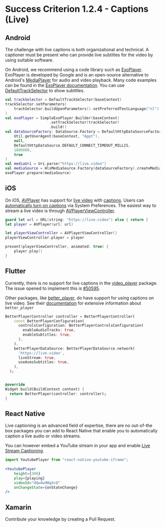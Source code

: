 # Success Criterion 1.2.4 - Captions (Live)

## Android

The challenge with live captions is both organizational and technical. A captioner must be present who can provide live subtitles for the video by using suitable software.

On Android, we recommend using a code library such as [ExoPlayer](https://github.com/google/ExoPlayer). ExoPlayer is developed by Google and is an open-source alternative to Android's [MediaPlayer](https://developer.android.com/reference/android/media/MediaPlayer) for audio and video playback. Many code examples can be found in the [ExoPlayer documentation](https://exoplayer.dev/). You can use [DefaultTrackSelector](https://exoplayer.dev/doc/reference/index.html?com/google/android/exoplayer2/trackselection/DefaultTrackSelector.html) to show subtitles.

```kotlin
val trackSelector = DefaultTrackSelector(baseContext)
trackSelector.setParameters(
    trackSelector.buildUponParameters().setPreferredTextLanguage("nl")
)
val exoPlayer = SimpleExoPlayer.Builder(baseContext)
                    .setTrackSelector(trackSelector)
                    .build()
val dataSourceFactory: DataSource.Factory = DefaultHttpDataSourceFactory(
    Util.getUserAgent(baseContext, "Appt"),
    null,
    DefaultHttpDataSource.DEFAULT_CONNECT_TIMEOUT_MILLIS,
    1800000,
    true
)
val mediaUri = Uri.parse("https://live.video")
val mediaSource = HlsMediaSource.Factory(dataSourceFactory).createMediaSource(mediaUri)
exoPlayer.prepare(mediaSource)
```

## iOS

On iOS, [AVPlayer](https://developer.apple.com/documentation/avfoundation/avplayer) has support for [live video](https://developer.apple.com/documentation/avfoundation/media_playback_and_selection/using_avfoundation_to_play_and_persist_http_live_streams) with [captions](https://developer.apple.com/documentation/avfoundation/media_playback_and_selection/adding_subtitles_and_alternative_audio_tracks). Users can [automatically turn on captions](https://support.apple.com/guide/iphone/subtitles-and-captions-iph3e2e23d1/ios) via System Preferences. The easiest way to stream a live video is through [AVPlayerViewController](https://developer.apple.com/documentation/avkit/avplayerviewcontroller).

```swift
guard let url = URL(string: "https://live.video") else { return }
let player = AVPlayer(url: url)

let playerViewController = AVPlayerViewController()
playerViewController.player = player

present(playerViewController, animated: true) {
    player.play()
}
```

## Flutter

Currently, there is no support for live captions in the [video_player](https://pub.dev/packages/video_player) package. The issue opened to implement this is [#50595](https://github.com/flutter/flutter/issues/50595).

Other packages, like [better_player](https://pub.dev/packages/better_player), do have support for using captions on live video. See their [documentation](https://jhomlala.github.io/betterplayer/#/README) for extensive information about `better_player`

```dart
BetterPlayerController controller = BetterPlayerController(
    const BetterPlayerConfiguration(
      controlsConfiguration: BetterPlayerControlsConfiguration(
        enableAudioTracks: true,
        enableSubtitles: true,
      ),
    ),
    betterPlayerDataSource: BetterPlayerDataSource.network(
      'https://live.video', 
      liveStream: true,
      useAsmsSubtitles: true,
    ),
  );


@override
Widget build(BuildContext context) {
  return BetterPlayer(controller: controller);
}
```

## React Native

Live captioning is an advanced field of expertise, there are no out-of-the box packages you can add to React Native that enable you to automatically caption a live audio or video streams.

You can however embed a YouTube stream in your app and enable [Live Stream Captioning](https://support.google.com/youtube/thread/129769858/updates-to-captions-and-audio-features-on-youtube?hl=en).

```jsx
import YoutubePlayer from "react-native-youtube-iframe";
  
<YoutubePlayer
    height={300}
    play={playing}
    videoId="dQw4w9WgXcQ"
    onChangeState={onStateChange}
/>
```


## Xamarin

Contribute your knowledge by creating a Pull Request.
